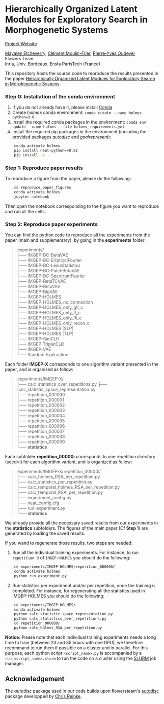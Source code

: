 # Hierarchically Organized Latent Modules for Exploratory Search in Morphogenetic Systems

[Project Website](https://mayalene.github.io/holmes/)  


[Mayalen Etcheverry](https://mayalenetcheverry.com/), [Clément Moulin-Frier](http://clement-moulin-frier.github.io/), [Pierre-Yves Oudeyer](http://www.pyoudeyer.com/)  
Flowers Team  
Inria, Univ. Bordeaux, Ensta ParisTech (France)  

This repository hosts the source code to reproduce the results presented in the paper [Hierarchically Organized Latent Modules for Exploratory Search in Morphogenetic Systems](https://arxiv.org/abs/2007.01195).

### Step 0: Installation of the conda environment
1. If you do not already have it, please install [Conda](https://www.anaconda.com/)
2. Create *holmes* conda environment: `conda create --name holmes python=3.6`
3. Install the required conda packages in the environment: `conda env update --name holmes --file holmes_requirements.yml`
3. Install the required pip packages in the environment (including the provided packages *autodisc* and *goalrepresent*):
```sh
	conda activate holmes
	pip install neat-python==0.92
	pip install -e .
```


### Step 1: Reproduce paper results
To reproduce a figure from the paper, please do the following:
```sh
	cd reproduce_paper_figures
	conda activate holmes
	jupyter notebook
```

Then open the notebook corresponding to the figure you want to reproduce and run all the cells.

### Step 2: Reproduce paper experiments

You can find the python code to reproduce all the experiments from the paper (main and supplementary), by going in the **experiments** folder:
> experiments/  
├── IMGEP-BC-BetaVAE  
├── IMGEP-BC-EllipticalFourier  
├── IMGEP-BC-LeniaStatistics  
├── IMGEP-BC-PatchBetaVAE  
├── IMGEP-BC-SpectrumFourier  
├── IMGEP-BetaTCVAE  
├── IMGEP-BetaVAE  
├── IMGEP-BigVAE  
├── IMGEP-HOLMES  
├── IMGEP-HOLMES_no_connection  
├── IMGEP-HOLMES_only_gfi_c  
├── IMGEP-HOLMES_only_lf_c  
├── IMGEP-HOLMES_only_lfi_c  
├── IMGEP-HOLMES_only_recon_c  
├── IMGEP-HOLMES (SLP)  
├── IMGEP-HOLMES (TLP)  
├── IMGEP-SimCLR  
├── IMGEP-TripletCLR  
├── IMGEP-VAE  
└── Random Exploration  

Each folder **IMGEP-X** corresponds to one algorithm variant presented in the paper, and is organized as follow:
> experiments/IMGEP-X/  
├── calc_statistics_over_repetitions.py 
├── calc_statistic_space_representation.py  
├── repetition_000000  
├── repetition_000001  
├── repetition_000002  
├── repetition_000003  
├── repetition_000004  
├── repetition_000005  
├── repetition_000006  
├── repetition_000007  
├── repetition_000008  
├── repetition_000009  
└── **statistics**  

Each subfolder **repetition_00000i** corresponds to one repetition directory (seed=i) for each algorithm variant, and is organized as follow:
> experiments/IMGEP-X/repetition_00000i/  
├── calc_holmes_RSA_per_repetition.py  
├── calc_statistics_per_repetition.py  
├── calc_temporal_holmes_RSA_per_repetition.py  
├── calc_temporal_RSA_per_repetition.py  
├── experiment_config.py  
├── neat_config.cfg  
├── run_experiment.py  
└── **statistics**  


We already provide all the necessary saved results from our experiments in the **statistics** subfolders. The figures of the main paper (Cf **Step 1**) are generated by loading the saved results.

If you wand to regenerate those results, two steps are needed:

1. Run all the individual training experiments. For instance, to run `repetition 0` of `IMGEP-HOLMES` you should do the following:
```sh
	cd experiments/IMGEP-HOLMES/repetition_000000/
	conda activate holmes
	python run_experiment.py
```
2. Run statistics per experiment and/or per repetition, once the training is completed. For instance, for regenerating all the statistics used in IMGEP-HOLMES you should do the following:
```sh
	cd experiments/IMGEP-HOLMES/
	conda activate holmes
	python calc_statistic_space_representation.py
	python calc_statistics_over_repetitions.py 
	cd repetition_000000/
	python calc_holmes_RSA_per_repetition.py
```
**Notice:** Please note that each individual training experiments needs a long time to train (between 20 and 35 hours with one GPU), we therefore recommand to run them if possible on a cluster and in parallel. For this purpose, each python script `<script_name>.py` is accompanied by a `run_<script_name>.slurm` to run the code on a cluster using the [SLURM](https://slurm.schedmd.com/overview.html) job manager.

## Acknowledgement
The *autodisc* package used in our code builds upon flowersteam's [autodisc](https://github.com/flowersteam/automated_discovery_of_lenia_patterns) package developped by [Chris Reinke](https://www.scirei.net/). 
